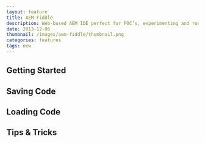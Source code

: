 ```yaml
---
layout: feature
title: AEM Fiddle
description: Web-based AEM IDE perfect for POC’s, experimenting and running ad hoc scripts.
date: 2013-12-06
thumbnail: /images/aem-fiddle/thumbnail.png
categories: features
tags: new
---
```


## Getting Started

## Saving Code

## Loading Code

## Tips & Tricks

